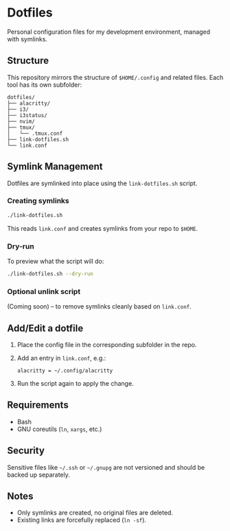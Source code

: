 # Dotfiles

Personal configuration files for my development environment, managed with symlinks.

## Structure

This repository mirrors the structure of `$HOME/.config` and related files. Each tool has its own subfolder:

```
dotfiles/
├── alacritty/
├── i3/
├── i3status/
├── nvim/
├── tmux/
│   └── .tmux.conf
├── link-dotfiles.sh
└── link.conf
```

## Symlink Management

Dotfiles are symlinked into place using the `link-dotfiles.sh` script.

### Creating symlinks

```bash
./link-dotfiles.sh
```

This reads `link.conf` and creates symlinks from your repo to `$HOME`.

### Dry-run

To preview what the script will do:

```bash
./link-dotfiles.sh --dry-run
```

### Optional unlink script

(Coming soon) – to remove symlinks cleanly based on `link.conf`.

## Add/Edit a dotfile

1. Place the config file in the corresponding subfolder in the repo.
2. Add an entry in `link.conf`, e.g.:

   ```
   alacritty = ~/.config/alacritty
   ```

3. Run the script again to apply the change.

## Requirements

- Bash
- GNU coreutils (`ln`, `xargs`, etc.)

## Security

Sensitive files like `~/.ssh` or `~/.gnupg` are not versioned and should be backed up separately.

## Notes

- Only symlinks are created, no original files are deleted.
- Existing links are forcefully replaced (`ln -sf`).
